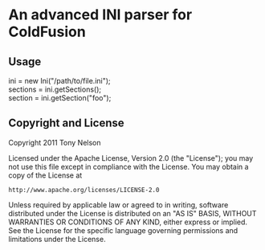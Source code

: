 An advanced INI parser for ColdFusion
=====================================

Usage
-----

ini = new Ini("/path/to/file.ini");  
sections = ini.getSections();  
section = ini.getSection("foo");  

Copyright and License
---------------------

Copyright 2011 Tony Nelson

Licensed under the Apache License, Version 2.0 (the "License");
you may not use this file except in compliance with the License.
You may obtain a copy of the License at

    http://www.apache.org/licenses/LICENSE-2.0

Unless required by applicable law or agreed to in writing, software
distributed under the License is distributed on an "AS IS" BASIS,
WITHOUT WARRANTIES OR CONDITIONS OF ANY KIND, either express or implied.
See the License for the specific language governing permissions and
limitations under the License.